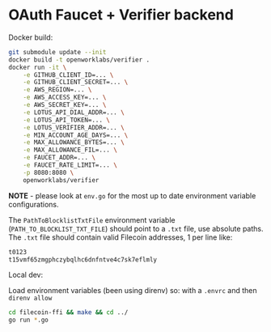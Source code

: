 # OAuth Faucet + Verifier backend

Docker build:

```sh
git submodule update --init
docker build -t openworklabs/verifier .
docker run -it \
    -e GITHUB_CLIENT_ID=... \
    -e GITHUB_CLIENT_SECRET=... \
    -e AWS_REGION=... \
    -e AWS_ACCESS_KEY=... \
    -e AWS_SECRET_KEY=... \
    -e LOTUS_API_DIAL_ADDR=... \
    -e LOTUS_API_TOKEN=... \
    -e LOTUS_VERIFIER_ADDR=... \
    -e MIN_ACCOUNT_AGE_DAYS=... \
    -e MAX_ALLOWANCE_BYTES=... \
    -e MAX_ALLOWANCE_FIL=... \
    -e FAUCET_ADDR=... \
    -e FAUCET_RATE_LIMIT=... \
    -p 8080:8080 \
    openworklabs/verifier
```

**NOTE** - please look at `env.go` for the most up to date environment variable configurations.

The `PathToBlocklistTxtFile` environment variable (`PATH_TO_BLOCKLIST_TXT_FILE`) should point to a `.txt` file, use absolute paths. The `.txt` file should contain valid Filecoin addresses, 1 per line like:

```txt
t0123
t15vmf65zmgphczybqlhc6dnfntve4c7sk7eflmly
```

Local dev:

Load environment variables (been using direnv) so: with a `.envrc` and then `direnv allow`

```bash
cd filecoin-ffi && make && cd ../
go run *.go
```
